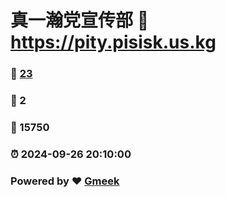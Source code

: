 # 真一瀚党宣传部 :link: https://pity.pisisk.us.kg
### :page_facing_up: [23](https://pisisk.github.io/whatapityparty.github.io/tag.html) 
### :speech_balloon: 2 
### :hibiscus: 15750 
### :alarm_clock: 2024-09-26 20:10:00 
### Powered by :heart: [Gmeek](https://github.com/Meekdai/Gmeek)
